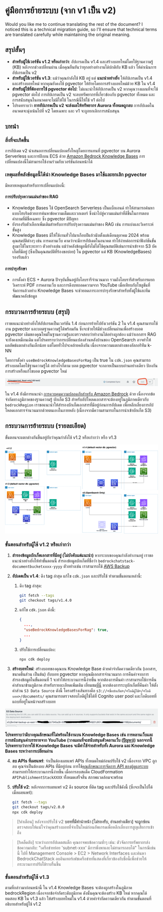 # คู่มือการย้ายระบบ (จาก v1 เป็น v2)

Would you like me to continue translating the rest of the document? I noticed this is a technical migration guide, so I'll ensure that technical terms are translated carefully while maintaining the original meaning.

## สรุปสั้นๆ

- **สำหรับผู้ใช้เวอร์ชัน v1.2 หรือเก่ากว่า**: อัปเกรดเป็น v1.4 และสร้างบอทใหม่โดยใช้ฐานความรู้ (KB) หลังจากช่วงเปลี่ยนผ่าน เมื่อคุณยืนยันว่าทุกอย่างทำงานได้ปกติกับ KB แล้ว ให้ดำเนินการอัปเกรดเป็น v2
- **สำหรับผู้ใช้เวอร์ชัน v1.3**: แม้ว่าคุณกำลังใช้ KB อยู่ แต่ **แนะนำอย่างยิ่ง** ให้อัปเกรดเป็น v1.4 และสร้างบอทใหม่ หากคุณยังคงใช้ pgvector ให้ย้ายโดยการสร้างบอทใหม่ด้วย KB ใน v1.4
- **สำหรับผู้ใช้ที่ต้องการใช้ pgvector ต่อไป**: ไม่แนะนำให้อัปเกรดเป็น v2 หากคุณวางแผนที่จะใช้ pgvector ต่อไป การอัปเกรดเป็น v2 จะลบทรัพยากรที่เกี่ยวข้องกับ pgvector ทั้งหมด และการสนับสนุนในอนาคตจะไม่มีให้ใช้ ในกรณีนี้ให้ใช้ v1 ต่อไป
- โปรดทราบว่า **การอัปเกรดเป็น v2 จะส่งผลให้ทรัพยากร Aurora ทั้งหมดถูกลบ** การอัปเดตในอนาคตจะมุ่งเน้นไปที่ v2 โดยเฉพาะ และ v1 จะถูกยกเลิกการสนับสนุน

## บทนำ

### สิ่งที่จะเกิดขึ้น

การอัปเดต v2 นำเสนอการเปลี่ยนแปลงครั้งใหญ่โดยการแทนที่ pgvector บน Aurora Serverless และการฝังบน ECS ด้วย [Amazon Bedrock Knowledge Bases](https://docs.aws.amazon.com/bedrock/latest/userguide/knowledge-base.html) การเปลี่ยนแปลงนี้ไม่สามารถใช้งานร่วมกับเวอร์ชันก่อนหน้าได้

### เหตุผลที่คลังข้อมูลนี้ได้นำ Knowledge Bases มาใช้และยกเลิก pgvector

มีหลายเหตุผลสำหรับการเปลี่ยนแปลงนี้:

#### การปรับปรุงความแม่นยำของ RAG

- Knowledge Bases ใช้ OpenSearch Serverless เป็นแบ็กเอนด์ ทำให้สามารถค้นหาแบบไฮบริดด้วยการค้นหาข้อความเต็มและเวกเตอร์ ซึ่งนำไปสู่ความแม่นยำที่ดีขึ้นในการตอบคำถามที่มีชื่อเฉพาะ ซึ่ง pgvector มีปัญหา
- ยังรองรับตัวเลือกเพิ่มเติมสำหรับการปรับปรุงความแม่นยำของ RAG เช่น การแบ่งและวิเคราะห์ขั้นสูง
- Knowledge Bases มีให้ใช้งานทั่วไปมาเกือบปีแล้วนับตั้งแต่เดือนตุลาคม 2024 พร้อมคุณสมบัติต่างๆ เช่น การคลานเว็บ คาดว่าจะมีการอัปเดตในอนาคต ทำให้ง่ายต่อการนำฟังก์ชันขั้นสูงมาใช้ในระยะยาว ตัวอย่างเช่น แม้ว่าคลังข้อมูลนี้ยังไม่ได้ใช้คุณสมบัติเช่นการนำเข้าจาก S3 บัคเก็ตที่มีอยู่ (ซึ่งเป็นคุณสมบัติที่ร้องขอบ่อย) ใน pgvector แต่ KB (KnowledgeBases) รองรับแล้ว

#### การบำรุงรักษา

- การตั้งค่า ECS + Aurora ปัจจุบันขึ้นอยู่กับไลบรารีจำนวนมาก รวมถึงไลบรารีสำหรับการแยกวิเคราะห์ PDF การคลานเว็บ และการดึงบทถอดความจาก YouTube เมื่อเทียบกับโซลูชันที่จัดการแล้วอย่าง Knowledge Bases จะช่วยลดภาระการบำรุงรักษาสำหรับทั้งผู้ใช้และทีมพัฒนาคลังข้อมูล

## กระบวนการย้ายระบบ (สรุป)

เราขอแนะนำอย่างยิ่งให้อัปเกรดเป็นเวอร์ชัน 1.4 ก่อนการย้ายไปยังเวอร์ชัน 2 ใน v1.4 คุณสามารถใช้งาน pgvector และบอตฐานความรู้ได้พร้อมกัน ซึ่งจะช่วยให้มีช่วงเปลี่ยนผ่านเพื่อสร้างบอต pgvector เดิมของคุณใหม่ในฐานความรู้และตรวจสอบว่าทำงานได้อย่างถูกต้อง แม้ว่าเอกสาร RAG จะยังคงเหมือนเดิม แต่โปรดทราบว่าการเปลี่ยนแปลงส่วนหลังบ้านของ OpenSearch อาจทำให้ผลลัพธ์แตกต่างกันเล็กน้อย แต่โดยทั่วไปจะคล้ายคลึงกัน เนื่องจากความแตกต่างของอัลกอริทึม k-NN

โดยการตั้งค่า `useBedrockKnowledgeBasesForRag` เป็น true ใน `cdk.json` คุณสามารถสร้างบอตโดยใช้ฐานความรู้ได้ อย่างไรก็ตาม บอต pgvector จะกลายเป็นแบบอ่านอย่างเดียว ป้องกันการสร้างหรือแก้ไขบอต pgvector ใหม่

![](../imgs/v1_to_v2_readonly_bot.png)

ใน v1.4 ยังมีการแนะนำ [การควบคุมความปลอดภัยสำหรับ Amazon Bedrock](https://aws.amazon.com/jp/bedrock/guardrails/) ด้วย เนื่องจากข้อจำกัดทางภูมิภาคของฐานความรู้ บักเก็ต S3 สำหรับอัปโหลดเอกสารจะต้องอยู่ในภูมิภาคเดียวกับ `bedrockRegion` เราขอแนะนำให้สำรองบักเก็ตเอกสารที่มีอยู่ก่อนการอัปเดต เพื่อหลีกเลี่ยงการอัปโหลดเอกสารจำนวนมากด้วยตนเองในภายหลัง (เนื่องจากมีความสามารถในการนำเข้าบักเก็ต S3)

## กระบวนการย้ายระบบ (รายละเอียด)

ขั้นตอนจะแตกต่างกันขึ้นอยู่กับว่าคุณกำลังใช้ v1.2 หรือเก่ากว่า หรือ v1.3

![](../imgs/v1_to_v2_arch.png)

### ขั้นตอนสำหรับผู้ใช้ v1.2 หรือเก่ากว่า

1. **สำรองข้อมูลบักเก็ตเอกสารที่มีอยู่ (ไม่บังคับแต่แนะนำ)** หากระบบของคุณกำลังทำงานอยู่ เราขอแนะนำอย่างยิ่งให้ทำขั้นตอนนี้ สำรองข้อมูลบักเก็ตที่ชื่อว่า `bedrockchatstack-documentbucketxxxx-yyyy` ตัวอย่างเช่น เราสามารถใช้ [AWS Backup](https://docs.aws.amazon.com/aws-backup/latest/devguide/s3-backups.html)

2. **อัปเดตเป็น v1.4**: ดึง tag ล่าสุด แก้ไข `cdk.json` และปรับใช้ ทำตามขั้นตอนเหล่านี้:

   1. ดึง tag ล่าสุด:
      ```bash
      git fetch --tags
      git checkout tags/v1.4.0
      ```
   2. แก้ไข `cdk.json` ดังนี้:
      ```json
      {
        ...,
        "useBedrockKnowledgeBasesForRag": true,
        ...
      }
      ```
   3. ปรับใช้การเปลี่ยนแปลง:
      ```bash
      npx cdk deploy
      ```

3. **สร้างบอทใหม่**: สร้างบอทของคุณบน Knowledge Base ด้วยคำจำกัดความเดียวกัน (เอกสาร, ขนาดชิ้นส่วน เป็นต้น) กับบอท pgvector หากคุณมีเอกสารจำนวนมาก การคืนค่าจากการสำรองข้อมูลในขั้นตอนที่ 1 จะทำให้กระบวนการนี้ง่ายขึ้น หากต้องการคืนค่า เราสามารถใช้การคืนค่าสำเนาข้ามภูมิภาค สำหรับรายละเอียดเพิ่มเติม เยี่ยมชม[ที่นี่](https://docs.aws.amazon.com/aws-backup/latest/devguide/restoring-s3.html) หากต้องการระบุบักเก็ตที่คืนค่า ให้ตั้งค่าส่วน `S3 Data Source` ดังนี้ โครงสร้างเส้นทางคือ `s3://<ชื่อบักเก็ต>/<ไอดีผู้ใช้>/<ไอดีบอท>/documents/` คุณสามารถตรวจสอบไอดีผู้ใช้ได้ที่ Cognito user pool และไอดีบอทที่แถบที่อยู่ในหน้าจอสร้างบอท

![](../imgs/v1_to_v2_KB_s3_source.png)

**โปรดทราบว่ามีบางคุณลักษณะที่ไม่พร้อมใช้งานบน Knowledge Bases เช่น การคลานเว็บและการสนับสนุนคำบรรยายจาก YouTube (วางแผนที่จะสนับสนุนตัวคลานเว็บ ([ปัญหา](https://github.com/aws-samples/bedrock-claude-chat/issues/557))) นอกจากนี้ โปรดทราบว่าการใช้ Knowledge Bases จะมีค่าใช้จ่ายสำหรับทั้ง Aurora และ Knowledge Bases ระหว่างการเปลี่ยนผ่าน**

4. **ลบ APIs ที่เผยแพร่**: จำเป็นต้องเผยแพร่ APIs ทั้งหมดใหม่ก่อนปรับใช้ v2 เนื่องจาก VPC ถูกลบ คุณจำเป็นต้องลบ APIs ที่มีอยู่ก่อน การใช้[คุณลักษณะการจัดการ API ของผู้ดูแลระบบ](../ADMINISTRATOR_th-TH.md) สามารถทำให้กระบวนการนี้ง่ายขึ้น เมื่อการลบสแต็ค CloudFormation `APIPublishmentStackXXXX` ทั้งหมดเสร็จสิ้น สภาพแวดล้อมจะพร้อม

5. **ปรับใช้ v2**: หลังจากการเผยแพร่ v2 ดึง source ที่ติด tag และปรับใช้ดังนี้ (ซึ่งจะเป็นไปได้เมื่อเผยแพร่):
   ```bash
   git fetch --tags
   git checkout tags/v2.0.0
   npx cdk deploy
   ```

> [!คำเตือน]
> หลังจากปรับใช้ v2 **บอทที่มีคำนำหน้า [ไม่รองรับ, อ่านอย่างเดียว] จะถูกซ่อน** ตรวจสอบให้แน่ใจว่าคุณสร้างบอทที่จำเป็นใหม่ก่อนอัพเกรดเพื่อหลีกเลี่ยงการสูญเสียการเข้าถึง

> [!เคล็ดลับ]
> ระหว่างการอัปเดตสแต็ก คุณอาจพบข้อความซ้ำๆ เช่น: ตัวจัดการทรัพยากรส่งข้อความกลับ: "เครือข่ายย่อย 'subnet-xxx' มีการพึ่งพาและไม่สามารถลบได้" ในกรณีเช่นนี้ ไปที่ Management Console > EC2 > Network Interfaces และค้นหา BedrockChatStack ลบอินเทอร์เฟซเครือข่ายที่แสดงที่เกี่ยวข้องกับชื่อนี้เพื่อช่วยให้กระบวนการปรับใช้ราบรื่นขึ้น

### ขั้นตอนสำหรับผู้ใช้ v1.3

ตามที่กล่าวมาก่อนหน้านี้ ใน v1.4 Knowledge Bases จะต้องถูกสร้างในภูมิภาค bedrockRegion เนื่องจากข้อจำกัดระดับภูมิภาค ดังนั้นคุณจะต้องสร้าง KB ใหม่ หากคุณได้ทดสอบ KB ใน v1.3 แล้ว ให้สร้างบอทใหม่ใน v1.4 ด้วยคำจำกัดความเดียวกัน ทำตามขั้นตอนที่อธิบายสำหรับผู้ใช้ v1.2
